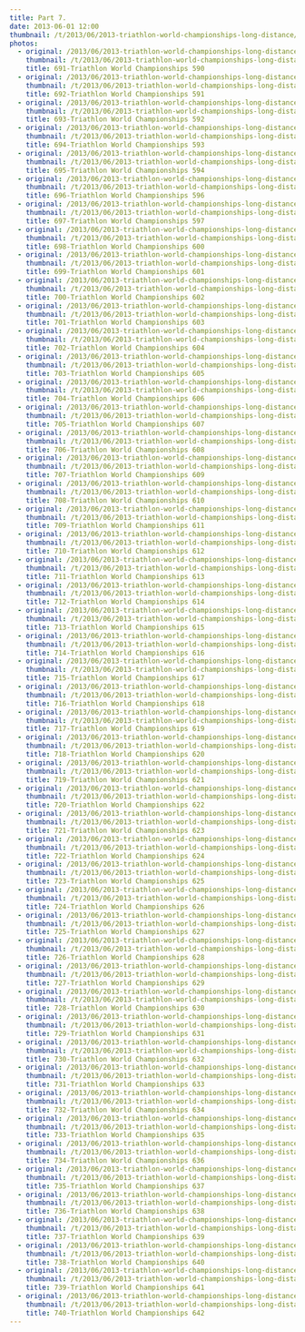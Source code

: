 ```yaml
---
title: Part 7.
date: 2013-06-01 12:00
thumbnail: /t/2013/06/2013-triathlon-world-championships-long-distance/20-k-to-finish-line-2x10k-loops/part-7/691-triathlon-world-championships-590.jpg
photos:
  - original: /2013/06/2013-triathlon-world-championships-long-distance/20-k-to-finish-line-2x10k-loops/part-7/691-triathlon-world-championships-590.jpg
    thumbnail: /t/2013/06/2013-triathlon-world-championships-long-distance/20-k-to-finish-line-2x10k-loops/part-7/691-triathlon-world-championships-590.jpg
    title: 691-Triathlon World Championships 590
  - original: /2013/06/2013-triathlon-world-championships-long-distance/20-k-to-finish-line-2x10k-loops/part-7/692-triathlon-world-championships-591.jpg
    thumbnail: /t/2013/06/2013-triathlon-world-championships-long-distance/20-k-to-finish-line-2x10k-loops/part-7/692-triathlon-world-championships-591.jpg
    title: 692-Triathlon World Championships 591
  - original: /2013/06/2013-triathlon-world-championships-long-distance/20-k-to-finish-line-2x10k-loops/part-7/693-triathlon-world-championships-592.jpg
    thumbnail: /t/2013/06/2013-triathlon-world-championships-long-distance/20-k-to-finish-line-2x10k-loops/part-7/693-triathlon-world-championships-592.jpg
    title: 693-Triathlon World Championships 592
  - original: /2013/06/2013-triathlon-world-championships-long-distance/20-k-to-finish-line-2x10k-loops/part-7/694-triathlon-world-championships-593.jpg
    thumbnail: /t/2013/06/2013-triathlon-world-championships-long-distance/20-k-to-finish-line-2x10k-loops/part-7/694-triathlon-world-championships-593.jpg
    title: 694-Triathlon World Championships 593
  - original: /2013/06/2013-triathlon-world-championships-long-distance/20-k-to-finish-line-2x10k-loops/part-7/695-triathlon-world-championships-594.jpg
    thumbnail: /t/2013/06/2013-triathlon-world-championships-long-distance/20-k-to-finish-line-2x10k-loops/part-7/695-triathlon-world-championships-594.jpg
    title: 695-Triathlon World Championships 594
  - original: /2013/06/2013-triathlon-world-championships-long-distance/20-k-to-finish-line-2x10k-loops/part-7/696-triathlon-world-championships-596.jpg
    thumbnail: /t/2013/06/2013-triathlon-world-championships-long-distance/20-k-to-finish-line-2x10k-loops/part-7/696-triathlon-world-championships-596.jpg
    title: 696-Triathlon World Championships 596
  - original: /2013/06/2013-triathlon-world-championships-long-distance/20-k-to-finish-line-2x10k-loops/part-7/697-triathlon-world-championships-597.jpg
    thumbnail: /t/2013/06/2013-triathlon-world-championships-long-distance/20-k-to-finish-line-2x10k-loops/part-7/697-triathlon-world-championships-597.jpg
    title: 697-Triathlon World Championships 597
  - original: /2013/06/2013-triathlon-world-championships-long-distance/20-k-to-finish-line-2x10k-loops/part-7/698-triathlon-world-championships-600.jpg
    thumbnail: /t/2013/06/2013-triathlon-world-championships-long-distance/20-k-to-finish-line-2x10k-loops/part-7/698-triathlon-world-championships-600.jpg
    title: 698-Triathlon World Championships 600
  - original: /2013/06/2013-triathlon-world-championships-long-distance/20-k-to-finish-line-2x10k-loops/part-7/699-triathlon-world-championships-601.jpg
    thumbnail: /t/2013/06/2013-triathlon-world-championships-long-distance/20-k-to-finish-line-2x10k-loops/part-7/699-triathlon-world-championships-601.jpg
    title: 699-Triathlon World Championships 601
  - original: /2013/06/2013-triathlon-world-championships-long-distance/20-k-to-finish-line-2x10k-loops/part-7/700-triathlon-world-championships-602.jpg
    thumbnail: /t/2013/06/2013-triathlon-world-championships-long-distance/20-k-to-finish-line-2x10k-loops/part-7/700-triathlon-world-championships-602.jpg
    title: 700-Triathlon World Championships 602
  - original: /2013/06/2013-triathlon-world-championships-long-distance/20-k-to-finish-line-2x10k-loops/part-7/701-triathlon-world-championships-603.jpg
    thumbnail: /t/2013/06/2013-triathlon-world-championships-long-distance/20-k-to-finish-line-2x10k-loops/part-7/701-triathlon-world-championships-603.jpg
    title: 701-Triathlon World Championships 603
  - original: /2013/06/2013-triathlon-world-championships-long-distance/20-k-to-finish-line-2x10k-loops/part-7/702-triathlon-world-championships-604.jpg
    thumbnail: /t/2013/06/2013-triathlon-world-championships-long-distance/20-k-to-finish-line-2x10k-loops/part-7/702-triathlon-world-championships-604.jpg
    title: 702-Triathlon World Championships 604
  - original: /2013/06/2013-triathlon-world-championships-long-distance/20-k-to-finish-line-2x10k-loops/part-7/703-triathlon-world-championships-605.jpg
    thumbnail: /t/2013/06/2013-triathlon-world-championships-long-distance/20-k-to-finish-line-2x10k-loops/part-7/703-triathlon-world-championships-605.jpg
    title: 703-Triathlon World Championships 605
  - original: /2013/06/2013-triathlon-world-championships-long-distance/20-k-to-finish-line-2x10k-loops/part-7/704-triathlon-world-championships-606.jpg
    thumbnail: /t/2013/06/2013-triathlon-world-championships-long-distance/20-k-to-finish-line-2x10k-loops/part-7/704-triathlon-world-championships-606.jpg
    title: 704-Triathlon World Championships 606
  - original: /2013/06/2013-triathlon-world-championships-long-distance/20-k-to-finish-line-2x10k-loops/part-7/705-triathlon-world-championships-607.jpg
    thumbnail: /t/2013/06/2013-triathlon-world-championships-long-distance/20-k-to-finish-line-2x10k-loops/part-7/705-triathlon-world-championships-607.jpg
    title: 705-Triathlon World Championships 607
  - original: /2013/06/2013-triathlon-world-championships-long-distance/20-k-to-finish-line-2x10k-loops/part-7/706-triathlon-world-championships-608.jpg
    thumbnail: /t/2013/06/2013-triathlon-world-championships-long-distance/20-k-to-finish-line-2x10k-loops/part-7/706-triathlon-world-championships-608.jpg
    title: 706-Triathlon World Championships 608
  - original: /2013/06/2013-triathlon-world-championships-long-distance/20-k-to-finish-line-2x10k-loops/part-7/707-triathlon-world-championships-609.jpg
    thumbnail: /t/2013/06/2013-triathlon-world-championships-long-distance/20-k-to-finish-line-2x10k-loops/part-7/707-triathlon-world-championships-609.jpg
    title: 707-Triathlon World Championships 609
  - original: /2013/06/2013-triathlon-world-championships-long-distance/20-k-to-finish-line-2x10k-loops/part-7/708-triathlon-world-championships-610.jpg
    thumbnail: /t/2013/06/2013-triathlon-world-championships-long-distance/20-k-to-finish-line-2x10k-loops/part-7/708-triathlon-world-championships-610.jpg
    title: 708-Triathlon World Championships 610
  - original: /2013/06/2013-triathlon-world-championships-long-distance/20-k-to-finish-line-2x10k-loops/part-7/709-triathlon-world-championships-611.jpg
    thumbnail: /t/2013/06/2013-triathlon-world-championships-long-distance/20-k-to-finish-line-2x10k-loops/part-7/709-triathlon-world-championships-611.jpg
    title: 709-Triathlon World Championships 611
  - original: /2013/06/2013-triathlon-world-championships-long-distance/20-k-to-finish-line-2x10k-loops/part-7/710-triathlon-world-championships-612.jpg
    thumbnail: /t/2013/06/2013-triathlon-world-championships-long-distance/20-k-to-finish-line-2x10k-loops/part-7/710-triathlon-world-championships-612.jpg
    title: 710-Triathlon World Championships 612
  - original: /2013/06/2013-triathlon-world-championships-long-distance/20-k-to-finish-line-2x10k-loops/part-7/711-triathlon-world-championships-613.jpg
    thumbnail: /t/2013/06/2013-triathlon-world-championships-long-distance/20-k-to-finish-line-2x10k-loops/part-7/711-triathlon-world-championships-613.jpg
    title: 711-Triathlon World Championships 613
  - original: /2013/06/2013-triathlon-world-championships-long-distance/20-k-to-finish-line-2x10k-loops/part-7/712-triathlon-world-championships-614.jpg
    thumbnail: /t/2013/06/2013-triathlon-world-championships-long-distance/20-k-to-finish-line-2x10k-loops/part-7/712-triathlon-world-championships-614.jpg
    title: 712-Triathlon World Championships 614
  - original: /2013/06/2013-triathlon-world-championships-long-distance/20-k-to-finish-line-2x10k-loops/part-7/713-triathlon-world-championships-615.jpg
    thumbnail: /t/2013/06/2013-triathlon-world-championships-long-distance/20-k-to-finish-line-2x10k-loops/part-7/713-triathlon-world-championships-615.jpg
    title: 713-Triathlon World Championships 615
  - original: /2013/06/2013-triathlon-world-championships-long-distance/20-k-to-finish-line-2x10k-loops/part-7/714-triathlon-world-championships-616.jpg
    thumbnail: /t/2013/06/2013-triathlon-world-championships-long-distance/20-k-to-finish-line-2x10k-loops/part-7/714-triathlon-world-championships-616.jpg
    title: 714-Triathlon World Championships 616
  - original: /2013/06/2013-triathlon-world-championships-long-distance/20-k-to-finish-line-2x10k-loops/part-7/715-triathlon-world-championships-617.jpg
    thumbnail: /t/2013/06/2013-triathlon-world-championships-long-distance/20-k-to-finish-line-2x10k-loops/part-7/715-triathlon-world-championships-617.jpg
    title: 715-Triathlon World Championships 617
  - original: /2013/06/2013-triathlon-world-championships-long-distance/20-k-to-finish-line-2x10k-loops/part-7/716-triathlon-world-championships-618.jpg
    thumbnail: /t/2013/06/2013-triathlon-world-championships-long-distance/20-k-to-finish-line-2x10k-loops/part-7/716-triathlon-world-championships-618.jpg
    title: 716-Triathlon World Championships 618
  - original: /2013/06/2013-triathlon-world-championships-long-distance/20-k-to-finish-line-2x10k-loops/part-7/717-triathlon-world-championships-619.jpg
    thumbnail: /t/2013/06/2013-triathlon-world-championships-long-distance/20-k-to-finish-line-2x10k-loops/part-7/717-triathlon-world-championships-619.jpg
    title: 717-Triathlon World Championships 619
  - original: /2013/06/2013-triathlon-world-championships-long-distance/20-k-to-finish-line-2x10k-loops/part-7/718-triathlon-world-championships-620.jpg
    thumbnail: /t/2013/06/2013-triathlon-world-championships-long-distance/20-k-to-finish-line-2x10k-loops/part-7/718-triathlon-world-championships-620.jpg
    title: 718-Triathlon World Championships 620
  - original: /2013/06/2013-triathlon-world-championships-long-distance/20-k-to-finish-line-2x10k-loops/part-7/719-triathlon-world-championships-621.jpg
    thumbnail: /t/2013/06/2013-triathlon-world-championships-long-distance/20-k-to-finish-line-2x10k-loops/part-7/719-triathlon-world-championships-621.jpg
    title: 719-Triathlon World Championships 621
  - original: /2013/06/2013-triathlon-world-championships-long-distance/20-k-to-finish-line-2x10k-loops/part-7/720-triathlon-world-championships-622.jpg
    thumbnail: /t/2013/06/2013-triathlon-world-championships-long-distance/20-k-to-finish-line-2x10k-loops/part-7/720-triathlon-world-championships-622.jpg
    title: 720-Triathlon World Championships 622
  - original: /2013/06/2013-triathlon-world-championships-long-distance/20-k-to-finish-line-2x10k-loops/part-7/721-triathlon-world-championships-623.jpg
    thumbnail: /t/2013/06/2013-triathlon-world-championships-long-distance/20-k-to-finish-line-2x10k-loops/part-7/721-triathlon-world-championships-623.jpg
    title: 721-Triathlon World Championships 623
  - original: /2013/06/2013-triathlon-world-championships-long-distance/20-k-to-finish-line-2x10k-loops/part-7/722-triathlon-world-championships-624.jpg
    thumbnail: /t/2013/06/2013-triathlon-world-championships-long-distance/20-k-to-finish-line-2x10k-loops/part-7/722-triathlon-world-championships-624.jpg
    title: 722-Triathlon World Championships 624
  - original: /2013/06/2013-triathlon-world-championships-long-distance/20-k-to-finish-line-2x10k-loops/part-7/723-triathlon-world-championships-625.jpg
    thumbnail: /t/2013/06/2013-triathlon-world-championships-long-distance/20-k-to-finish-line-2x10k-loops/part-7/723-triathlon-world-championships-625.jpg
    title: 723-Triathlon World Championships 625
  - original: /2013/06/2013-triathlon-world-championships-long-distance/20-k-to-finish-line-2x10k-loops/part-7/724-triathlon-world-championships-626.jpg
    thumbnail: /t/2013/06/2013-triathlon-world-championships-long-distance/20-k-to-finish-line-2x10k-loops/part-7/724-triathlon-world-championships-626.jpg
    title: 724-Triathlon World Championships 626
  - original: /2013/06/2013-triathlon-world-championships-long-distance/20-k-to-finish-line-2x10k-loops/part-7/725-triathlon-world-championships-627.jpg
    thumbnail: /t/2013/06/2013-triathlon-world-championships-long-distance/20-k-to-finish-line-2x10k-loops/part-7/725-triathlon-world-championships-627.jpg
    title: 725-Triathlon World Championships 627
  - original: /2013/06/2013-triathlon-world-championships-long-distance/20-k-to-finish-line-2x10k-loops/part-7/726-triathlon-world-championships-628.jpg
    thumbnail: /t/2013/06/2013-triathlon-world-championships-long-distance/20-k-to-finish-line-2x10k-loops/part-7/726-triathlon-world-championships-628.jpg
    title: 726-Triathlon World Championships 628
  - original: /2013/06/2013-triathlon-world-championships-long-distance/20-k-to-finish-line-2x10k-loops/part-7/727-triathlon-world-championships-629.jpg
    thumbnail: /t/2013/06/2013-triathlon-world-championships-long-distance/20-k-to-finish-line-2x10k-loops/part-7/727-triathlon-world-championships-629.jpg
    title: 727-Triathlon World Championships 629
  - original: /2013/06/2013-triathlon-world-championships-long-distance/20-k-to-finish-line-2x10k-loops/part-7/728-triathlon-world-championships-630.jpg
    thumbnail: /t/2013/06/2013-triathlon-world-championships-long-distance/20-k-to-finish-line-2x10k-loops/part-7/728-triathlon-world-championships-630.jpg
    title: 728-Triathlon World Championships 630
  - original: /2013/06/2013-triathlon-world-championships-long-distance/20-k-to-finish-line-2x10k-loops/part-7/729-triathlon-world-championships-631.jpg
    thumbnail: /t/2013/06/2013-triathlon-world-championships-long-distance/20-k-to-finish-line-2x10k-loops/part-7/729-triathlon-world-championships-631.jpg
    title: 729-Triathlon World Championships 631
  - original: /2013/06/2013-triathlon-world-championships-long-distance/20-k-to-finish-line-2x10k-loops/part-7/730-triathlon-world-championships-632.jpg
    thumbnail: /t/2013/06/2013-triathlon-world-championships-long-distance/20-k-to-finish-line-2x10k-loops/part-7/730-triathlon-world-championships-632.jpg
    title: 730-Triathlon World Championships 632
  - original: /2013/06/2013-triathlon-world-championships-long-distance/20-k-to-finish-line-2x10k-loops/part-7/731-triathlon-world-championships-633.jpg
    thumbnail: /t/2013/06/2013-triathlon-world-championships-long-distance/20-k-to-finish-line-2x10k-loops/part-7/731-triathlon-world-championships-633.jpg
    title: 731-Triathlon World Championships 633
  - original: /2013/06/2013-triathlon-world-championships-long-distance/20-k-to-finish-line-2x10k-loops/part-7/732-triathlon-world-championships-634.jpg
    thumbnail: /t/2013/06/2013-triathlon-world-championships-long-distance/20-k-to-finish-line-2x10k-loops/part-7/732-triathlon-world-championships-634.jpg
    title: 732-Triathlon World Championships 634
  - original: /2013/06/2013-triathlon-world-championships-long-distance/20-k-to-finish-line-2x10k-loops/part-7/733-triathlon-world-championships-635.jpg
    thumbnail: /t/2013/06/2013-triathlon-world-championships-long-distance/20-k-to-finish-line-2x10k-loops/part-7/733-triathlon-world-championships-635.jpg
    title: 733-Triathlon World Championships 635
  - original: /2013/06/2013-triathlon-world-championships-long-distance/20-k-to-finish-line-2x10k-loops/part-7/734-triathlon-world-championships-636.jpg
    thumbnail: /t/2013/06/2013-triathlon-world-championships-long-distance/20-k-to-finish-line-2x10k-loops/part-7/734-triathlon-world-championships-636.jpg
    title: 734-Triathlon World Championships 636
  - original: /2013/06/2013-triathlon-world-championships-long-distance/20-k-to-finish-line-2x10k-loops/part-7/735-triathlon-world-championships-637.jpg
    thumbnail: /t/2013/06/2013-triathlon-world-championships-long-distance/20-k-to-finish-line-2x10k-loops/part-7/735-triathlon-world-championships-637.jpg
    title: 735-Triathlon World Championships 637
  - original: /2013/06/2013-triathlon-world-championships-long-distance/20-k-to-finish-line-2x10k-loops/part-7/736-triathlon-world-championships-638.jpg
    thumbnail: /t/2013/06/2013-triathlon-world-championships-long-distance/20-k-to-finish-line-2x10k-loops/part-7/736-triathlon-world-championships-638.jpg
    title: 736-Triathlon World Championships 638
  - original: /2013/06/2013-triathlon-world-championships-long-distance/20-k-to-finish-line-2x10k-loops/part-7/737-triathlon-world-championships-639.jpg
    thumbnail: /t/2013/06/2013-triathlon-world-championships-long-distance/20-k-to-finish-line-2x10k-loops/part-7/737-triathlon-world-championships-639.jpg
    title: 737-Triathlon World Championships 639
  - original: /2013/06/2013-triathlon-world-championships-long-distance/20-k-to-finish-line-2x10k-loops/part-7/738-triathlon-world-championships-640.jpg
    thumbnail: /t/2013/06/2013-triathlon-world-championships-long-distance/20-k-to-finish-line-2x10k-loops/part-7/738-triathlon-world-championships-640.jpg
    title: 738-Triathlon World Championships 640
  - original: /2013/06/2013-triathlon-world-championships-long-distance/20-k-to-finish-line-2x10k-loops/part-7/739-triathlon-world-championships-641.jpg
    thumbnail: /t/2013/06/2013-triathlon-world-championships-long-distance/20-k-to-finish-line-2x10k-loops/part-7/739-triathlon-world-championships-641.jpg
    title: 739-Triathlon World Championships 641
  - original: /2013/06/2013-triathlon-world-championships-long-distance/20-k-to-finish-line-2x10k-loops/part-7/740-triathlon-world-championships-642.jpg
    thumbnail: /t/2013/06/2013-triathlon-world-championships-long-distance/20-k-to-finish-line-2x10k-loops/part-7/740-triathlon-world-championships-642.jpg
    title: 740-Triathlon World Championships 642
---
```


